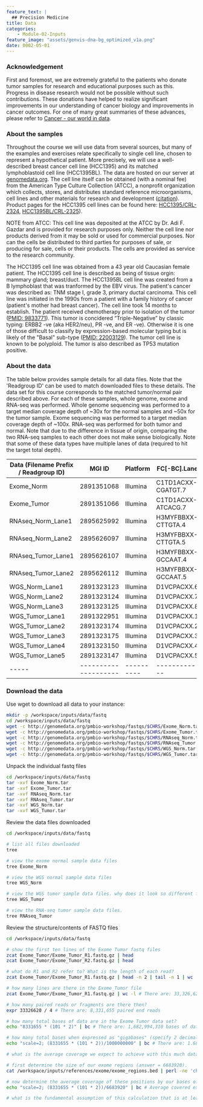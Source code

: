 ```yaml
---
feature_text: |
  ## Precision Medicine
title: Data
categories:
    - Module-02-Inputs
feature_image: "assets/genvis-dna-bg_optimized_v1a.png"
date: 0002-05-01
---
```


### Acknowledgement
First and foremost, we are extremely grateful to the patients who donate tumor samples for research and educational purposes such as this. Progress in disease research would not be possible without such contributions. These donations have helped to realize significant improvements in our understanding of cancer biology and improvements in cancer outcomes. For one of many great summaries of these advances, please refer to [Cancer - our world in data](https://ourworldindata.org/cancer).

### About the samples
Throughout the course we will use data from several sources, but many of the examples and exercises relate specifically to single cell line, chosen to represent a hypothetical patient. More precisely, we will use a well-described breast cancer cell line (HCC1395) and its matched lymphoblastoid cell line (HCC1395BL). The data are hosted on our server at [genomedata.org](http://genomedata.org/pmbio-workshop/fastqs/). The cell line itself can be obtained (with a nominal fee) from the American Type Culture Collection (ATCC), a nonprofit organization which collects, stores, and distributes standard reference microorganisms, cell lines and other materials for research and development ([citation](https://en.wikipedia.org/wiki/ATCC_(company))). Product pages for the HCC1395 cell lines can be found here: [HCC1395/CRL-2324](https://www.atcc.org/Products/All/CRL-2324.aspx), [HCC1395BL/CRL-2325](https://www.atcc.org/products/all/CRL-2325.aspx)).

NOTE from ATCC: This cell line was deposited at the ATCC by Dr. Adi F. Gazdar and is provided for research purposes only. Neither the cell line nor products derived from it may be sold or used for commercial purposes. Nor can the cells be distributed to third parties for purposes of sale, or producing for sale, cells or their products. The cells are provided as service to the research community.

The HCC1395 cell line was obtained from a 43 year old Caucasian female patient. The HCC1395 cell line is described as being of tissue orgin: mammary gland; breast/duct. The HCC1395BL cell line was created from a B lymphoblast that was tranformed by the EBV virus. The patient's cancer was described as: TNM stage I, grade 3, primary ductal carcinoma. This cell line was initiated in the 1990s from a patient with a family history of cancer (patient's mother had breast cancer). The cell line took 14 months to establish. The patient received chemotherapy prior to isolation of the tumor ([PMID: 9833771](https://www.ncbi.nlm.nih.gov/pubmed/9833771)). This tumor is concidered “Triple-Negative” by classic typing: ERBB2 -ve (aka HER2/neu), PR -ve, and ER -ve). Otherwise it is one of those difficult to classify by expression-based molecular typing but is likely of the "Basal" sub-type ([PMID: 22003129](https://www.ncbi.nlm.nih.gov/pubmed/22003129)). The tumor cell line is known to be polyploid. The tumor is also described as TP53 mutation positive.

### About the data
The table below provides sample details for all data files. Note that the 'Readgroup ID' can be used to match downloaded files to these details. The data set for this course corresponds to the matched tumor/normal pair described above. For each of these samples, whole genome, exome and RNA-seq was performed. Whole genome sequencing was performed to a target median coverage depth of ~30x for the normal samples and ~50x for the tumor sample. Exome sequencing was performed to a target median coverage depth of ~100x. RNA-seq was performed for both tumor and normal. Note that due to the difference in tissue of origin, comparing the two RNA-seq samples to each other does not make sense biologically. Note that some of these data types have multiple lanes of data (required to hit the target total depth).


| Data (Filename Prefix / Readgroup ID) | MGI ID | Platform | FC[-BC].Lane | Library | Sample Name |
|-----|--------------------|----------|------------|---------|-------------|
| Exome_Norm | 2891351068 | Illumina | C1TD1ACXX-CGATGT.7 | exome_norm_lib1 | HCC1395BL_DNA |
| Exome_Tumor | 2891351066 | Illumina | C1TD1ACXX-ATCACG.7 | exome_tumor_lib1 | HCC1395_DNA |
| RNAseq_Norm_Lane1 | 2895625992 | Illumina | H3MYFBBXX-CTTGTA.4 | rna_norm_lib1 | HCC1395BL_RNA |
| RNAseq_Norm_Lane2 | 2895626097 | Illumina | H3MYFBBXX-CTTGTA.5 | rna_norm_lib1 | HCC1395BL_RNA |
| RNAseq_Tumor_Lane1 | 2895626107 | Illumina | H3MYFBBXX-GCCAAT.4 | rna_tumor_lib1 | HCC1395_RNA |
| RNAseq_Tumor_Lane2 | 2895626112 | Illumina | H3MYFBBXX-GCCAAT.5 | rna_tumor_lib1 | HCC1395_RNA |
| WGS_Norm_Lane1 | 2891323123 | Illumina | D1VCPACXX.6 | wgs_norm_lib1 | HCC1395BL_DNA |
| WGS_Norm_Lane2 | 2891323124 | Illumina | D1VCPACXX.7 | wgs_norm_lib2 | HCC1395BL_DNA |
| WGS_Norm_Lane3 | 2891323125 | Illumina | D1VCPACXX.8 | wgs_norm_lib3 | HCC1395BL_DNA |
| WGS_Tumor_Lane1 | 2891322951 | Illumina | D1VCPACXX.1 | wgs_tumor_lib1 | HCC1395_DNA |
| WGS_Tumor_Lane2 | 2891323174 | Illumina | D1VCPACXX.2 | wgs_tumor_lib1 | HCC1395_DNA |
| WGS_Tumor_Lane3 | 2891323175 | Illumina | D1VCPACXX.3 | wgs_tumor_lib2 | HCC1395_DNA |
| WGS_Tumor_Lane4 | 2891323150 | Illumina | D1VCPACXX.4 | wgs_tumor_lib2 | HCC1395_DNA |
| WGS_Tumor_Lane5 | 2891323147 | Illumina | D1VCPACXX.5 | wgs_tumor_lib3 | HCC1395_DNA |
|-----|--------------------|----------|------------|---------|-------------|


### Download the data
Use wget to download all data to your instance:

```bash
mkdir -p /workspace/inputs/data/fastq 
cd /workspace/inputs/data/fastq
wget -c http://genomedata.org/pmbio-workshop/fastqs/$CHRS/Exome_Norm.tar
wget -c http://genomedata.org/pmbio-workshop/fastqs/$CHRS/Exome_Tumor.tar
wget -c http://genomedata.org/pmbio-workshop/fastqs/$CHRS/RNAseq_Norm.tar
wget -c http://genomedata.org/pmbio-workshop/fastqs/$CHRS/RNAseq_Tumor.tar
wget -c http://genomedata.org/pmbio-workshop/fastqs/$CHRS/WGS_Norm.tar
wget -c http://genomedata.org/pmbio-workshop/fastqs/$CHRS/WGS_Tumor.tar
```

Unpack the individual fastq files

```bash
cd /workspace/inputs/data/fastq
tar -xvf Exome_Norm.tar
tar -xvf Exome_Tumor.tar
tar -xvf RNAseq_Norm.tar
tar -xvf RNAseq_Tumor.tar
tar -xvf WGS_Norm.tar
tar -xvf WGS_Tumor.tar
```

Review the data files downloaded
```bash
cd /workspace/inputs/data/fastq

# list all files downloaded
tree

# view the exome normal sample data files
tree Exome_Norm

# view the WGS normal sample data files
tree WGS_Norm

# view the WGS tumor sample data files. why does it look so different from the tumor sample?
tree WGS_Tumor

# view the RNA-seq tumor sample data files.
tree RNAseq_Tumor
```

Review the structure/contents of FASTQ files
```bash
cd /workspace/inputs/data/fastq

# show the first ten lines of the Exome Tumor fastq files
zcat Exome_Tumor/Exome_Tumor_R1.fastq.gz | head
zcat Exome_Tumor/Exome_Tumor_R2.fastq.gz | head

# what do R1 and R2 refer to? What is the length of each read?
zcat Exome_Tumor/Exome_Tumor_R1.fastq.gz | head -n 2 | tail -n 1 | wc

# how many lines are there in the Exome_Tumor file
zcat Exome_Tumor/Exome_Tumor_R1.fastq.gz | wc -l # There are: 33,326,620

# how many paired reads or fragments are there then?
expr 33326620 / 4 # There are: 8,331,655 paired end reads

# how many total bases of data are in the Exome Tumor data set?
echo "8331655 * (101 * 2)" | bc # There are: 1,682,994,310 bases of data

# how many total bases when expressed as "gigabases" (specify 2 decimal points using `scale`)
echo "scale=2; (8331655 * (101 * 2))/1000000000" | bc # There are: 1.68 Gbp of data

# what is the average coverage we expect to achieve with this much data for the exome region targeted?

# first determine the size of our exome regions (answer = 6683920). 
cat /workspace/inputs/references/exome/exome_regions.bed | perl -ne 'chomp; @l=split("\t", $_); $size += $l[2]-$l[1]; if (eof){print "size = $size\n"}' 

# now determine the average coverage of these positions by our bases of data
echo "scale=2; (8331655 * (101 * 2))/6683920" | bc # Average covered expected = 251.79x

# what is the fundamental assumption of this calculation that is at least partially not true? What effect will this have on the observed coverage?

```




